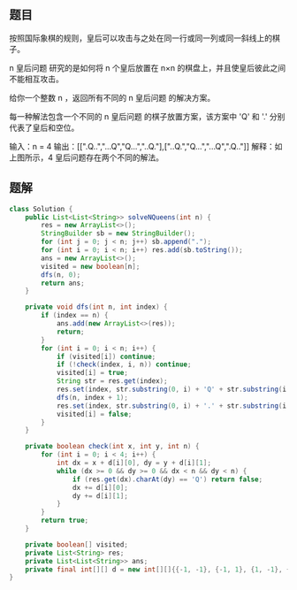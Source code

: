 ## 题目
按照国际象棋的规则，皇后可以攻击与之处在同一行或同一列或同一斜线上的棋子。

n 皇后问题 研究的是如何将 n 个皇后放置在 n×n 的棋盘上，并且使皇后彼此之间不能相互攻击。

给你一个整数 n ，返回所有不同的 n 皇后问题 的解决方案。

每一种解法包含一个不同的 n 皇后问题 的棋子放置方案，该方案中 'Q' 和 '.' 分别代表了皇后和空位。

输入：n = 4
输出：[[".Q..","...Q","Q...","..Q."],["..Q.","Q...","...Q",".Q.."]]
解释：如上图所示，4 皇后问题存在两个不同的解法。

## 题解

```java
class Solution {
    public List<List<String>> solveNQueens(int n) {
        res = new ArrayList<>();
        StringBuilder sb = new StringBuilder();
        for (int j = 0; j < n; j++) sb.append("."); 
        for (int i = 0; i < n; i++) res.add(sb.toString());
        ans = new ArrayList<>();
        visited = new boolean[n];
        dfs(n, 0);
        return ans;
    }

    private void dfs(int n, int index) {
        if (index == n) {
            ans.add(new ArrayList<>(res));
            return;
        }
        for (int i = 0; i < n; i++) {
            if (visited[i]) continue;
            if (!check(index, i, n)) continue;
            visited[i] = true;
            String str = res.get(index);
            res.set(index, str.substring(0, i) + 'Q' + str.substring(i + 1, str.length()));
            dfs(n, index + 1);
            res.set(index, str.substring(0, i) + '.' + str.substring(i + 1, str.length()));
            visited[i] = false;
        }
    }

    private boolean check(int x, int y, int n) {
        for (int i = 0; i < 4; i++) {
            int dx = x + d[i][0], dy = y + d[i][1];
            while (dx >= 0 && dy >= 0 && dx < n && dy < n) {
                if (res.get(dx).charAt(dy) == 'Q') return false;
                dx += d[i][0];
                dy += d[i][1];
            }
        }
        return true;
    }

    private boolean[] visited;
    private List<String> res;
    private List<List<String>> ans;
    private final int[][] d = new int[][]{{-1, -1}, {-1, 1}, {1, -1}, {1, 1}};
}
```